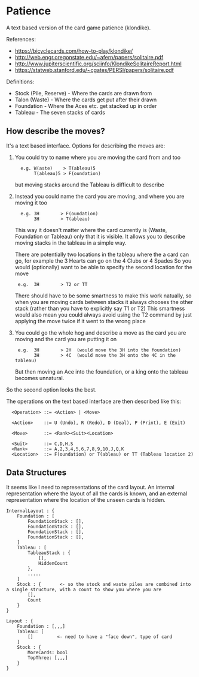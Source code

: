 # Patience
A text based version of the card game patience (klondike).

References:
* https://bicyclecards.com/how-to-play/klondike/
* http://web.engr.oregonstate.edu/~afern/papers/solitaire.pdf
* http://www.jupiterscientific.org/sciinfo/KlondikeSolitaireReport.html
* https://statweb.stanford.edu/~cgates/PERSI/papers/solitaire.pdf

Definitions:
* Stock (Pile, Reserve)  - Where the cards are drawn from
* Talon (Waste)          - Where the cards get put after their drawn
* Foundation             - Where the Aces etc. get stacked up in order
* Tableau                - The seven stacks of cards


## How describe the moves?
It's a text based interface.  Options for describing the moves are:

1. You could try to name where you are moving the card from and too  

         e.g. W(aste)    > T(ableau)5
              T(ableau)5 > F(oundation)

   but moving stacks around the Tableau is difficult to describe

2. Instead you could name the card you are moving, and where you are moving it too

         e.g. 3H        > F(oundation)
		      3H        > T(ableau)

   This way it doesn't matter where the card currently is (Waste, Foundation or Tableau) only that it is visible.
   It allows you to describe moving stacks in the tableau in a simple way.
   
   There are potentially two locations in the tableau where the a card can go, for example the 3 Hearts can go on the 4 Clubs or 4 Spades
   So you would (optionally) want to be able to specify the second location for the move 

        e.g.  3H        > T2 or TT

   There should have to be some smartness to make this work natually, so when you are moving cards between stacks it always chooses the other stack (rather than you have to explicitly say T1 or T2)
   This smartness would also mean you could always avoid using the T2 command by just applying the move twice if it went to the wrong place
	
3. You could go the whole hog and describe a move as the card you are moving and the card you are putting it on
   
        e.g.  3H        > 2H  (would move the 3H into the foundation)
		      3H        > 4C  (would move the 3H onto the 4C in the tableau)

   But then moving an Ace into the foundation, or a king onto the tableau becomes unnatural.

So the second option looks the best.


The operations on the text based interface are then described like this:
 
      <Operation> ::= <Action> | <Move>

	  <Action>    ::= U (Undo), R (Redo), D (Deal), P (Print), E (Exit)

	  <Move>      ::= <Rank><Suit><Location>

	  <Suit>      ::= C,D,H,S
	  <Rank>      ::= A,2,3,4,5,6,7,8,9,10,J,Q,K
	  <Location>  ::= F(oundation) or T(ableau) or TT (Tableau location 2)


## Data Structures

It seems like I need to representations of the card layout.  An internal representation where the layout of all the cards is known, and an external representation where the location of the unseen cards is hidden.

	InternalLayout : {
		Foundation : [
			FoundationStack : [],
			FoundationStack : [],
			FoundationStack : [],
			FoundationStack : [],
		]
		Tableau : [
			TableauStack : {
				[], 
				HiddenCount
			},
			.....
		]
		Stock : {       <- so the stock and waste piles are combined into a single structure, with a count to show you where you are 
			[],
			Count
		}
	}

	Layout : {
		Foundation : [,,,]
		Tableau: [
			[]         <- need to have a "face down", type of card
		]
		Stock : {
			MoreCards: bool
			TopThree: [,,,]
		}
	}

